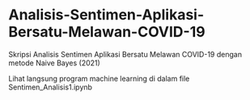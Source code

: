# Analisis-Sentimen-Aplikasi-Bersatu-Melawan-COVID-19
Skripsi Analisis Sentimen Aplikasi Bersatu Melawan COVID-19 dengan metode Naive Bayes (2021)


Lihat langsung program machine learning di dalam file Sentimen_Analisis1.ipynb
